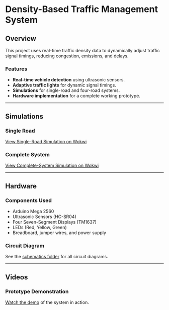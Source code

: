 # Density-Based Traffic Management System

## Overview
This project uses real-time traffic density data to dynamically adjust traffic signal timings, reducing congestion, emissions, and delays. 

### Features
- **Real-time vehicle detection** using ultrasonic sensors.
- **Adaptive traffic lights** for dynamic signal timings.
- **Simulations** for single-road and four-road systems.
- **Hardware implementation** for a complete working prototype.

---

## Simulations
### Single Road
[View Single-Road Simulation on Wokwi](https://wokwi.com/projects/405173759534608385)

### Complete System
[View Complete-System Simulation on Wokwi](https://wokwi.com/projects/405022530674197505)

---

## Hardware
### Components Used
- Arduino Mega 2560
- Ultrasonic Sensors (HC-SR04)
- Four Seven-Segment Displays (TM1637)
- LEDs (Red, Yellow, Green)
- Breadboard, jumper wires, and power supply

### Circuit Diagram
See the [schematics folder](Hardware/Schematics/) for all circuit diagrams.

---

## Videos
### Prototype Demonstration
[Watch the demo](Assets/Videos/) of the system in action.
